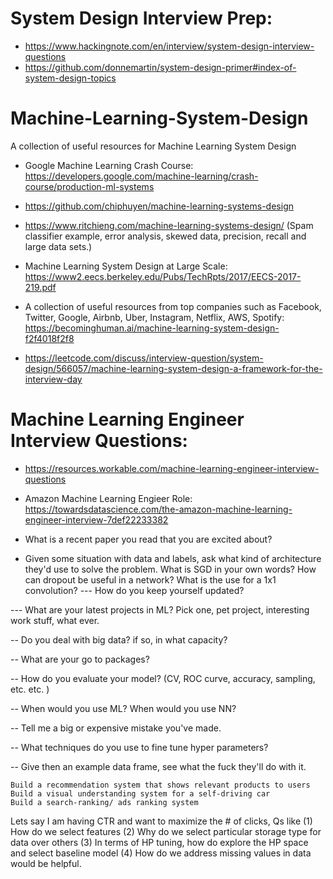 # System Design Interview Prep:

- https://www.hackingnote.com/en/interview/system-design-interview-questions
- https://github.com/donnemartin/system-design-primer#index-of-system-design-topics

# Machine-Learning-System-Design
A collection of useful resources for Machine Learning System Design

- Google Machine Learning Crash Course: https://developers.google.com/machine-learning/crash-course/production-ml-systems

- https://github.com/chiphuyen/machine-learning-systems-design

- https://www.ritchieng.com/machine-learning-systems-design/ (Spam classifier example, error analysis, skewed data, precision, recall and large data sets.)

- Machine Learning System Design at Large Scale: 
https://www2.eecs.berkeley.edu/Pubs/TechRpts/2017/EECS-2017-219.pdf

- A collection of useful resources from top companies such as Facebook, Twitter, Google, Airbnb, Uber, Instagram, Netflix, AWS, Spotify: 
https://becominghuman.ai/machine-learning-system-design-f2f4018f2f8

- https://leetcode.com/discuss/interview-question/system-design/566057/machine-learning-system-design-a-framework-for-the-interview-day


# Machine Learning Engineer Interview Questions:
- https://resources.workable.com/machine-learning-engineer-interview-questions
- Amazon Machine Learning Engieer Role: https://towardsdatascience.com/the-amazon-machine-learning-engineer-interview-7def22233382

- What is a recent paper you read that you are excited about?

- Given some situation with data and labels, ask what kind of architecture they'd use to solve the problem.
What is SGD in your own words? How can dropout be useful in a network? What is the use for a 1x1 convolution?
--- How do you keep yourself updated?

--- What are your latest projects in ML? Pick one, pet project, interesting work stuff, what ever.

-- Do you deal with big data? if so, in what capacity?

-- What are your go to packages?

-- How do you evaluate your model? (CV, ROC curve, accuracy, sampling, etc. etc. )

-- When would you use ML? When would you use NN?

-- Tell me a big or expensive mistake you've made.

-- What techniques do you use to fine tune hyper parameters?

-- Give then an example data frame, see what the fuck they'll do with it.


    Build a recommendation system that shows relevant products to users
    Build a visual understanding system for a self-driving car
    Build a search-ranking/ ads ranking system
Lets say I am having CTR and want to maximize the # of clicks, Qs like (1) How do we select features (2) Why do we select particular storage type for data over others (3) In terms of HP tuning, how do explore the HP space and select baseline model (4) How do we address missing values in data would be helpful.

